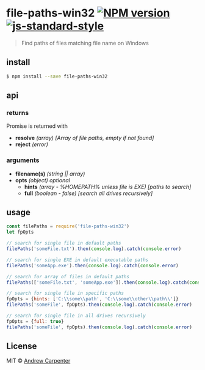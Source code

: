 # file-paths-win32 [![NPM version](https://badge.fury.io/js/file-paths-win32.svg)](https://npmjs.org/package/file-paths-win32)   [![js-standard-style](https://img.shields.io/badge/code%20style-standard-brightgreen.svg?style=flat)](https://github.com/feross/standard)

> Find paths of files matching file name on Windows

## install

```sh
$ npm install --save file-paths-win32
```

## api

### returns
Promise is returned with
- **resolve** *(array) [Array of file paths, empty if not found]*
- **reject** *(error)*

### arguments
- **filename(s)** *(string || array)*
- **opts** *(object) optional*
  - **hints** *(array - %HOMEPATH% unless file is EXE) [paths to search]*
  - **full** *(boolean - false) [search all drives recursively]*

## usage

```js
const filePaths = require('file-paths-win32')
let fpOpts

// search for single file in default paths
filePaths('someFile.txt').then(console.log).catch(console.error)

// search for single EXE in default executable paths
filePaths('someApp.exe').then(console.log).catch(console.error)

// search for array of files in default paths
filePaths(['someFile.txt', 'someApp.exe']).then(console.log).catch(console.error)

// search for single file in specific paths
fpOpts = {hints: ['C:\\some\\path', 'C:\\some\\other\\path\\']}
filePaths('someFile', fpOpts).then(console.log).catch(console.error)

// search for single file in all drives recursively
fpOpts = {full: true}
filePaths('someFile', fpOpts).then(console.log).catch(console.error)
```

## License

MIT © [Andrew Carpenter](https://github.com/doesdev)
